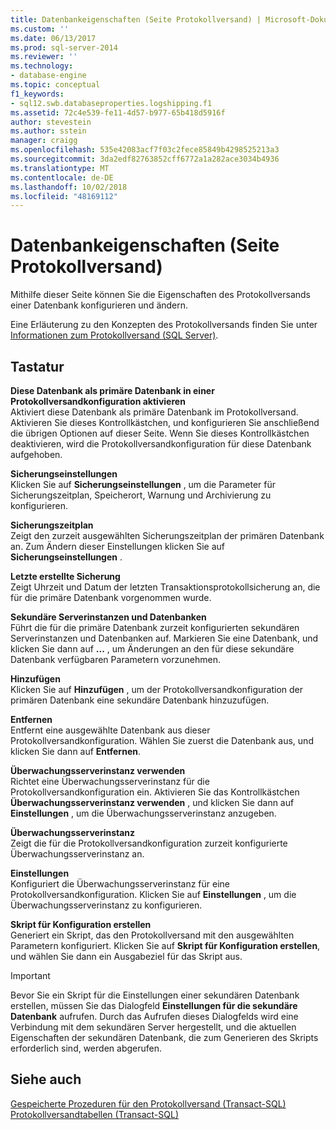 ```yaml
---
title: Datenbankeigenschaften (Seite Protokollversand) | Microsoft-Dokumentation
ms.custom: ''
ms.date: 06/13/2017
ms.prod: sql-server-2014
ms.reviewer: ''
ms.technology:
- database-engine
ms.topic: conceptual
f1_keywords:
- sql12.swb.databaseproperties.logshipping.f1
ms.assetid: 72c4e539-fe11-4d57-b977-65b418d5916f
author: stevestein
ms.author: sstein
manager: craigg
ms.openlocfilehash: 535e42083acf7f03c2fece85849b4298525213a3
ms.sourcegitcommit: 3da2edf82763852cff6772a1a282ace3034b4936
ms.translationtype: MT
ms.contentlocale: de-DE
ms.lasthandoff: 10/02/2018
ms.locfileid: "48169112"
---
```

# <a name="database-properties-transaction-log-shipping-page"></a>Datenbankeigenschaften (Seite Protokollversand)
  Mithilfe dieser Seite können Sie die Eigenschaften des Protokollversands einer Datenbank konfigurieren und ändern.  
  
 Eine Erläuterung zu den Konzepten des Protokollversands finden Sie unter [Informationen zum Protokollversand &#40;SQL Server&#41;](../../database-engine/log-shipping/about-log-shipping-sql-server.md).  
  
## <a name="options"></a>Tastatur  
 **Diese Datenbank als primäre Datenbank in einer Protokollversandkonfiguration aktivieren**  
 Aktiviert diese Datenbank als primäre Datenbank im Protokollversand. Aktivieren Sie dieses Kontrollkästchen, und konfigurieren Sie anschließend die übrigen Optionen auf dieser Seite. Wenn Sie dieses Kontrollkästchen deaktivieren, wird die Protokollversandkonfiguration für diese Datenbank aufgehoben.  
  
 **Sicherungseinstellungen**  
 Klicken Sie auf **Sicherungseinstellungen** , um die Parameter für Sicherungszeitplan, Speicherort, Warnung und Archivierung zu konfigurieren.  
  
 **Sicherungszeitplan**  
 Zeigt den zurzeit ausgewählten Sicherungszeitplan der primären Datenbank an. Zum Ändern dieser Einstellungen klicken Sie auf **Sicherungseinstellungen** .  
  
 **Letzte erstellte Sicherung**  
 Zeigt Uhrzeit und Datum der letzten Transaktionsprotokollsicherung an, die für die primäre Datenbank vorgenommen wurde.  
  
 **Sekundäre Serverinstanzen und Datenbanken**  
 Führt die für die primäre Datenbank zurzeit konfigurierten sekundären Serverinstanzen und Datenbanken auf. Markieren Sie eine Datenbank, und klicken Sie dann auf **...** , um Änderungen an den für diese sekundäre Datenbank verfügbaren Parametern vorzunehmen.  
  
 **Hinzufügen**  
 Klicken Sie auf **Hinzufügen** , um der Protokollversandkonfiguration der primären Datenbank eine sekundäre Datenbank hinzuzufügen.  
  
 **Entfernen**  
 Entfernt eine ausgewählte Datenbank aus dieser Protokollversandkonfiguration. Wählen Sie zuerst die Datenbank aus, und klicken Sie dann auf **Entfernen**.  
  
 **Überwachungsserverinstanz verwenden**  
 Richtet eine Überwachungsserverinstanz für die Protokollversandkonfiguration ein. Aktivieren Sie das Kontrollkästchen **Überwachungsserverinstanz verwenden** , und klicken Sie dann auf **Einstellungen** , um die Überwachungsserverinstanz anzugeben.  
  
 **Überwachungsserverinstanz**  
 Zeigt die für die Protokollversandkonfiguration zurzeit konfigurierte Überwachungsserverinstanz an.  
  
 **Einstellungen**  
 Konfiguriert die Überwachungsserverinstanz für eine Protokollversandkonfiguration. Klicken Sie auf **Einstellungen** , um die Überwachungsserverinstanz zu konfigurieren.  
  
 **Skript für Konfiguration erstellen**  
 Generiert ein Skript, das den Protokollversand mit den ausgewählten Parametern konfiguriert. Klicken Sie auf **Skript für Konfiguration erstellen**, und wählen Sie dann ein Ausgabeziel für das Skript aus.  
  
> [!IMPORTANT]  
>  Bevor Sie ein Skript für die Einstellungen einer sekundären Datenbank erstellen, müssen Sie das Dialogfeld **Einstellungen für die sekundäre Datenbank** aufrufen. Durch das Aufrufen dieses Dialogfelds wird eine Verbindung mit dem sekundären Server hergestellt, und die aktuellen Eigenschaften der sekundären Datenbank, die zum Generieren des Skripts erforderlich sind, werden abgerufen.  
  
## <a name="see-also"></a>Siehe auch  
 [Gespeicherte Prozeduren für den Protokollversand &#40;Transact-SQL&#41;](/sql/relational-databases/system-stored-procedures/log-shipping-stored-procedures-transact-sql)   
 [Protokollversandtabellen &#40;Transact-SQL&#41;](/sql/relational-databases/system-tables/log-shipping-tables-transact-sql)  
  
  
